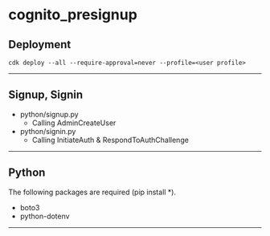 # cognito_presignup

## Deployment

```
cdk deploy --all --require-approval=never --profile=<user profile>
```

---

## Signup, Signin

- python/signup.py
  - Calling AdminCreateUser
- python/signin.py
  - Calling InitiateAuth & RespondToAuthChallenge

---

## Python

The following packages are required (pip install \*).

- boto3
- python-dotenv

---
